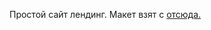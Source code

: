 Простой сайт лендинг. Макет взят с <a href="https://blog.maxgraph.ru/besplatnye-makety-figma-dlya-verstki-sajta/">отсюда.</a>
